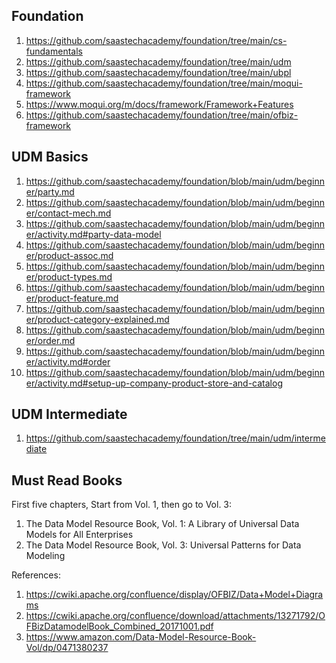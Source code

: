 ## Foundation

1. https://github.com/saastechacademy/foundation/tree/main/cs-fundamentals
2. https://github.com/saastechacademy/foundation/tree/main/udm
3. https://github.com/saastechacademy/foundation/tree/main/ubpl
4. https://github.com/saastechacademy/foundation/tree/main/moqui-framework
5. https://www.moqui.org/m/docs/framework/Framework+Features
6. https://github.com/saastechacademy/foundation/tree/main/ofbiz-framework

## UDM Basics 

1. https://github.com/saastechacademy/foundation/blob/main/udm/beginner/party.md
2. https://github.com/saastechacademy/foundation/blob/main/udm/beginner/contact-mech.md
3. https://github.com/saastechacademy/foundation/blob/main/udm/beginner/activity.md#party-data-model
4. https://github.com/saastechacademy/foundation/blob/main/udm/beginner/product-assoc.md
5. https://github.com/saastechacademy/foundation/blob/main/udm/beginner/product-types.md
6. https://github.com/saastechacademy/foundation/blob/main/udm/beginner/product-feature.md
7. https://github.com/saastechacademy/foundation/blob/main/udm/beginner/product-category-explained.md
8. https://github.com/saastechacademy/foundation/blob/main/udm/beginner/order.md
9. https://github.com/saastechacademy/foundation/blob/main/udm/beginner/activity.md#order
10. https://github.com/saastechacademy/foundation/blob/main/udm/beginner/activity.md#setup-up-company-product-store-and-catalog

## UDM Intermediate
1. https://github.com/saastechacademy/foundation/tree/main/udm/intermediate

## Must Read Books
First five chapters, Start from Vol. 1, then go to Vol. 3:

1. The Data Model Resource Book, Vol. 1: A Library of Universal Data Models for All Enterprises
2. The Data Model Resource Book, Vol. 3: Universal Patterns for Data Modeling


References:

1. https://cwiki.apache.org/confluence/display/OFBIZ/Data+Model+Diagrams
2. https://cwiki.apache.org/confluence/download/attachments/13271792/OFBizDatamodelBook_Combined_20171001.pdf
3. https://www.amazon.com/Data-Model-Resource-Book-Vol/dp/0471380237
